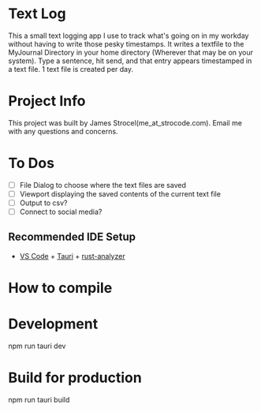 # Text Log

This a small text logging app I use to track what's going on in my workday without having to write those pesky timestamps. It writes a textfile to the MyJournal Directory in your home directory (Wherever that may be on your system). Type a sentence, hit send, and that entry appears timestamped in a text file. 1 text file is created per day.

# Project Info

This project was built by James Strocel(me_at_strocode.com). Email me with any questions and concerns.

# To Dos

- [ ] File Dialog to choose where the text files are saved
- [ ] Viewport displaying the saved contents of the current text file
- [ ] Output to csv?
- [ ] Connect to social media?

## Recommended IDE Setup

- [VS Code](https://code.visualstudio.com/) + [Tauri](https://marketplace.visualstudio.com/items?itemName=tauri-apps.tauri-vscode) + [rust-analyzer](https://marketplace.visualstudio.com/items?itemName=rust-lang.rust-analyzer)

# How to compile

# Development

npm run tauri dev

# Build for production

npm run tauri build
